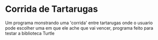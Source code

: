 # Corrida de Tartarugas

Um programa monstrando uma 'corrida' entre tartarugas onde o usuario pode escolher uma em que ele ache que vai vencer, programa feito para testar a biblioteca Turtle
